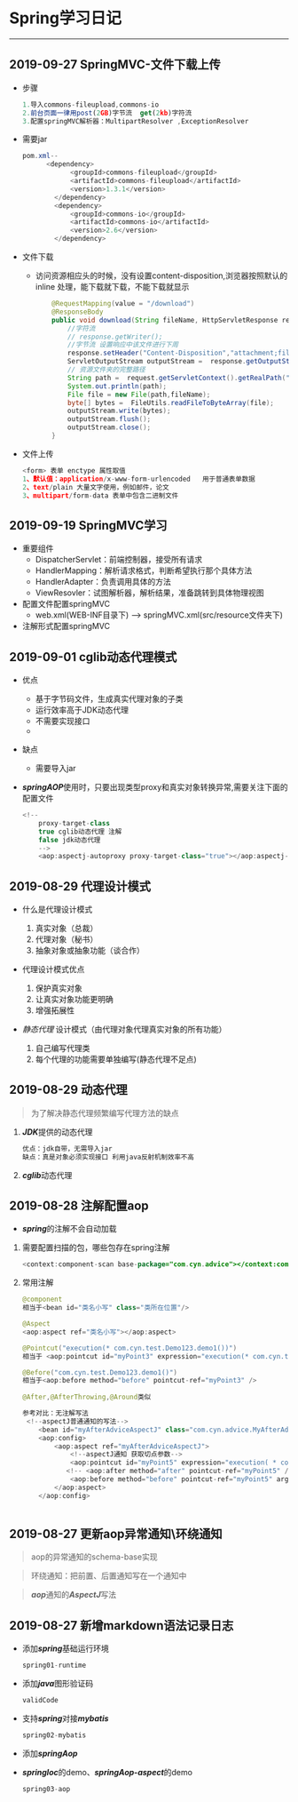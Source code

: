 # Spring学习日记

---

## 2019-09-27 SpringMVC-文件下载上传

* 步骤

  ~~~javascript
  1.导入commons-fileupload,commons-io 
  2.前台页面一律用post(2GB)字节流  get(2kb)字符流
  3.配置springMVC解析器：MultipartResolver ,ExceptionResolver
  ~~~

  

* 需要jar

  ~~~java
  pom.xml--
  		<dependency>
              <groupId>commons-fileupload</groupId>
              <artifactId>commons-fileupload</artifactId>
              <version>1.3.1</version>
          </dependency>
          <dependency>
              <groupId>commons-io</groupId>
              <artifactId>commons-io</artifactId>
              <version>2.6</version>
          </dependency>
  ~~~

* 文件下载

  * 访问资源相应头的时候，没有设置content-disposition,浏览器按照默认的inline 处理，能下载就下载，不能下载就显示

    ~~~java
    	@RequestMapping(value = "/download")
        @ResponseBody
        public void download(String fileName, HttpServletResponse response, HttpServletRequest request) throws IOException {
            //字符流
            // response.getWriter();
            //字节流 设置响应中该文件进行下周
            response.setHeader("Content-Disposition","attachment;filename=bbb.txt");
            ServletOutputStream outputStream =  response.getOutputStream();
            // 资源文件夹的完整路径
            String path =  request.getServletContext().getRealPath("static");
            System.out.println(path);
            File file = new File(path,fileName);
            byte[] bytes =  FileUtils.readFileToByteArray(file);
            outputStream.write(bytes);
            outputStream.flush();
            outputStream.close();
        }
    ~~~

* 文件上传

  ~~~js
  <form> 表单 enctype 属性取值
  1、默认值：application/x-www-form-urlencoded   用于普通表单数据
  2、text/plain 大量文字使用，例如邮件，论文
  3、multipart/form-data 表单中包含二进制文件
  ~~~
  


## 2019-09-19 SpringMVC学习

* 重要组件
  * DispatcherServlet：前端控制器，接受所有请求
  * HandlerMapping：解析请求格式，判断希望执行那个具体方法
  * HandlerAdapter：负责调用具体的方法
  * ViewResovler：试图解析器，解析结果，准备跳转到具体物理视图
* 配置文件配置springMVC
  * web.xml(WEB-INF目录下) --> springMVC.xml(src/resource文件夹下)
* 注解形式配置springMVC

## 2019-09-01 cglib动态代理模式

* 优点
  * 基于字节码文件，生成真实代理对象的子类
  * 运行效率高于JDK动态代理
  * 不需要实现接口
  * 

* 缺点

  * 需要导入jar

* ***springAOP***使用时，只要出现类型proxy和真实对象转换异常,需要关注下面的配置文件

  ~~~java
  <!--
      proxy-target-class
      true cglib动态代理 注解
      false jdk动态代理
      -->
      <aop:aspectj-autoproxy proxy-target-class="true"></aop:aspectj-autoproxy>
  ~~~

  

## 2019-08-29 代理设计模式

* 什么是代理设计模式 
  1. 真实对象（总裁）
  2. 代理对象（秘书）
  3. 抽象对象或抽象功能（谈合作）

* 代理设计模式优点
  1. 保护真实对象
  2. 让真实对象功能更明确
  3. 增强拓展性

* *静态代理* 设计模式（由代理对象代理真实对象的所有功能）
  1. 自己编写代理类
  2. 每个代理的功能需要单独编写(静态代理不足点)


## 2019-08-29 动态代理

> 为了解决静态代理频繁编写代理方法的缺点

1. ***JDK***提供的动态代理

   ~~~html
   优点：jdk自带，无需导入jar
   缺点：真是对象必须实现接口 利用java反射机制效率不高
   ~~~

   

2. ***cglib***动态代理

## 2019-08-28 注解配置aop

*  ***spring***的注解不会自动加载

  1. 需要配置扫描的包，哪些包存在spring注解

     ~~~java
     <context:component-scan base-package="com.cyn.advice"></context:component-scan>
     ~~~

  2. 常用注解

     ~~~java
     @component
     相当于<bean id="类名小写" class="类所在位置"/>
     
     @Aspect
     <aop:aspect ref="类名小写"></aop:aspect>
     
     @Pointcut("execution(* com.cyn.test.Demo123.demo1())")
     相当于 <aop:pointcut id="myPoint3" expression="execution(* com.cyn.test.Demo123.demo1())"/>
     
     @Before("com.cyn.test.Demo123.demo1()")
     相当于<aop:before method="before" pointcut-ref="myPoint3" />
         
     @After,@AfterThrowing,@Around类似
     
     参考对比：无注解写法
      <!--aspectJ普通通知的写法-->
         <bean id="myAfterAdviceAspectJ" class="com.cyn.advice.MyAfterAdviceAspectJ"></bean>
         <aop:config>
             <aop:aspect ref="myAfterAdviceAspectJ">
                 <!--aspectJ通知 获取切点参数-->
                 <aop:pointcut id="myPoint5" expression="execution( * com.cyn.test.Demo1.Demo14(String,int)) and args(name1,age1))"/>
                <!-- <aop:after method="after" pointcut-ref="myPoint5" />-->
                 <aop:before method="before" pointcut-ref="myPoint5" arg-names="name1,age1" />
             </aop:aspect>
         </aop:config>
       
     ~~~

## 2019-08-27  更新aop异常通知\环绕通知  

> aop的异常通知的schema-base实现

> 环绕通知：把前置、后置通知写在一个通知中

> ***aop***通知的***AspectJ***写法

## 2019-08-27  新增markdown语法记录日志

- 添加***spring***基础运行环境

  ```java
  spring01-runtime
  ```

  

- 添加***java***图形验证码

  ```java
  validCode
  ```

- 支持***spring***对接***mybatis***

  ```java
  spring02-mybatis
  ```

  

- 添加***springAop***

- ***springIoc***的demo、***springAop-aspect***的demo

  ```java
  spring03-aop
  ```
